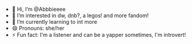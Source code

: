 - 👋 Hi, I’m @Abbbieeee
- 👀 I’m interested in dw, dnb?, a legos! and more fandom! 
- 🌱 I’m currently learning to int more
- 😄 Pronouns: she/her 
- ⚡ Fun fact: I'm a listener and can be a yapper sometimes, I'm introvert!
  


<!---
Abbbieeee/Abbbieeee is a ✨ special ✨ repository because its `README.md` (this file) appears on your GitHub profile.
You can click the Preview link to take a look at your changes.
--->

